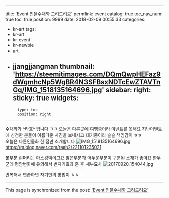 
---
title: 'Event 인물수채화  그려드려요'
permlink: event
catalog: true
toc_nav_num: true
toc: true
position: 9999
date: 2018-02-09 00:55:33
categories:
- kr-art
tags:
- kr-art
- kr-event
- kr-newbie
- art
- jjangjjangman
thumbnail: 'https://steemitimages.com/DQmQwpHEFaz9dWqmhcNp5WgBR4N3SFBsxNDTcEwZTAVTnGq/IMG_1518135164696.jpg'
sidebar:
    right:
        sticky: true
widgets:
    -
        type: toc
        position: right
---


수채화가 ^라흐^  입니다  ㅋㅋ
오늘은 다른곳에 여행중이라 이벤트를 못해요 지난이벤트에 신청한  분들이 아름다운 사진을
보내시고 대기중이라 
슬슬  책임감이 ㅎㅎ
<br>
오늘은 다른인물화 한 점만 소개합니다
![IMG_1518135164696.jpg](https://steemitimages.com/DQmQwpHEFaz9dWqmhcNp5WgBR4N3SFBsxNDTcEwZTAVTnGq/IMG_1518135164696.jpg)
https://m.blog.naver.com/raah2/221101235021


볿부분  흰머리는 마스킹액이고요
밝은부분과  어두운부분이 구분된 소재가 좋아요
한두군데 평암변화에 유의해서 번지기효과 준 후
세부묘사
![20170920_154044.jpg](https://steemitimages.com/DQmYiKN3Z6jt2L51XHgkrkJE4JsG6KE2ZxSfsDjc4iVhwr2/20170920_154044.jpg)

반복해서 연습하면 자기만의 방법이   ㅎㅎ

- - -

This page is synchronized from the post: ['Event 인물수채화  그려드려요'](https://steemit.com/@raah/event)

